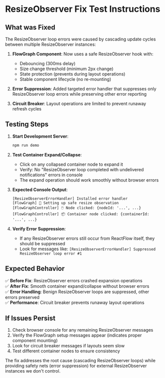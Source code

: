 # ResizeObserver Fix Test Instructions

## What was Fixed

The ResizeObserver loop errors were caused by cascading update cycles between multiple ResizeObserver instances:

1. **FlowGraph Component**: Now uses a safe ResizeObserver hook with:
   - Debouncing (300ms delay)
   - Size change threshold (minimum 2px change)
   - State protection (prevents during layout operations)
   - Stable component lifecycle (no re-mounting)

2. **Error Suppression**: Added targeted error handler that suppresses only ResizeObserver loop errors while preserving other error reporting

3. **Circuit Breaker**: Layout operations are limited to prevent runaway refresh cycles

## Testing Steps

1. **Start Development Server**:
   ```bash
   npm run demo
   ```

2. **Test Container Expand/Collapse**:
   - Click on any collapsed container node to expand it
   - Verify: No "ResizeObserver loop completed with undelivered notifications" errors in console
   - The expand operation should work smoothly without browser errors

3. **Expected Console Output**:
   ```
   [ResizeObserverErrorHandler] Installed error handler
   [FlowGraph] 🚀 Setting up safe resize observation
   [FlowGraphController] 🖱️ Node clicked: {nodeId: '...', ...}
   [FlowGraphController] 📦 Container node clicked: {containerId: '...', ...}
   ```

4. **Verify Error Suppression**:
   - If any ResizeObserver errors still occur from ReactFlow itself, they should be suppressed
   - Look for messages like: `[ResizeObserverErrorHandler] Suppressed ResizeObserver loop error #1`

## Expected Behavior

✅ **Before Fix**: ResizeObserver errors crashed expansion operations  
✅ **After Fix**: Smooth container expand/collapse without browser errors  
✅ **Error Handling**: Benign ResizeObserver loops are suppressed, other errors preserved  
✅ **Performance**: Circuit breaker prevents runaway layout operations  

## If Issues Persist

1. Check browser console for any remaining ResizeObserver messages
2. Verify the FlowGraph setup messages appear (indicates proper component mounting)
3. Look for circuit breaker messages if layouts seem slow
4. Test different container nodes to ensure consistency

The fix addresses the root cause (cascading ResizeObserver loops) while providing safety nets (error suppression) for external ResizeObserver instances we don't control.
